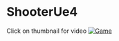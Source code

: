 # ShooterUe4

Click on thumbnail for video
[![Game](https://cdn.discordapp.com/attachments/880110849249927233/1117913785806618654/image.png)](https://youtu.be/ooys-32achE)
